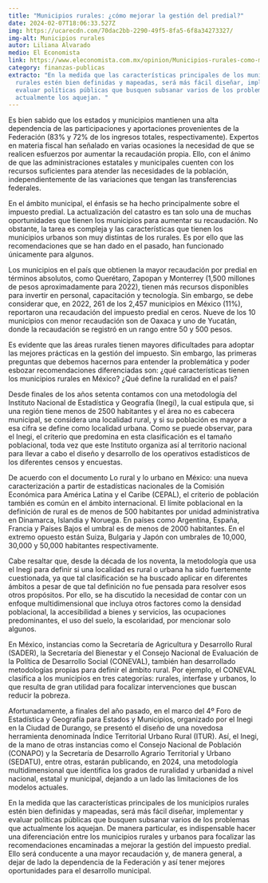 ```yaml
---
title: "Municipios rurales: ¿cómo mejorar la gestión del predial?"
date: 2024-02-07T18:06:33.527Z
img: https://ucarecdn.com/70dac2bb-2290-49f5-8fa5-6f8a34273327/
img-alt: Municipios rurales
autor: Liliana Alvarado
medio: El Economista
link: https://www.eleconomista.com.mx/opinion/Municipios-rurales-como-mejorar-la-gestion-del-predial-20240201-0110.html
category: finanzas-publicas
extracto: "En la medida que las características principales de los municipios
  rurales estén bien definidas y mapeadas, será más fácil diseñar, implementar y
  evaluar políticas públicas que busquen subsanar varios de los problemas que
  actualmente los aquejan. "
---
```

Es bien sabido que los estados y municipios mantienen una alta dependencia de las participaciones y aportaciones provenientes de la Federación (83% y 72% de los ingresos totales, respectivamente). Expertos en materia fiscal han señalado en varias ocasiones la necesidad de que se realicen esfuerzos por aumentar la recaudación propia. Ello, con el ánimo de que las administraciones estatales y municipales cuenten con los recursos suficientes para atender las necesidades de la población, independientemente de las variaciones que tengan las transferencias federales.

En el ámbito municipal, el énfasis se ha hecho principalmente sobre el impuesto predial. La actualización del catastro es tan solo una de muchas oportunidades que tienen los municipios para aumentar su recaudación. No obstante, la tarea es compleja y las características que tienen los municipios urbanos son muy distintas de los rurales. Es por ello que las recomendaciones que se han dado en el pasado, han funcionado únicamente para algunos.

Los municipios en el país que obtienen la mayor recaudación por predial en términos absolutos, como Querétaro, Zapopan y Monterrey (1,500 millones de pesos aproximadamente para 2022), tienen más recursos disponibles para invertir en personal, capacitación y tecnología. Sin embargo, se debe considerar que, en 2022, 261 de los 2,457 municipios en México (11%), reportaron una recaudación del impuesto predial en ceros. Nueve de los 10 municipios con menor recaudación son de Oaxaca y uno de Yucatán, donde la recaudación se registró en un rango entre 50 y 500 pesos.

Es evidente que las áreas rurales tienen mayores dificultades para adoptar las mejores prácticas en la gestión del impuesto. Sin embargo, las primeras preguntas que debemos hacernos para entender la problemática y poder esbozar recomendaciones diferenciadas son: ¿qué características tienen los municipios rurales en México? ¿Qué define la ruralidad en el país?

Desde finales de los años setenta contamos con una metodología del Instituto Nacional de Estadística y Geografía (Inegi), la cual estipula que, si una región tiene menos de 2500 habitantes y el área no es cabecera municipal, se considera una localidad rural, y si su población es mayor a esa cifra se define como localidad urbana. Como se puede observar, para el Inegi, el criterio que predomina en esta clasificación es el tamaño poblacional, toda vez que este Instituto organiza así al territorio nacional para llevar a cabo el diseño y desarrollo de los operativos estadísticos de los diferentes censos y encuestas.

De acuerdo con el documento Lo rural y lo urbano en México: una nueva caracterización a partir de estadísticas nacionales de la Comisión Económica para América Latina y el Caribe (CEPAL), el criterio de población también es común en el ámbito internacional. El límite poblacional en la definición de rural es de menos de 500 habitantes por unidad administrativa en Dinamarca, Islandia y Noruega. En países como Argentina, España, Francia y Países Bajos el umbral es de menos de 2000 habitantes. En el extremo opuesto están Suiza, Bulgaria y Japón con umbrales de 10,000, 30,000 y 50,000 habitantes respectivamente.

Cabe resaltar que, desde la década de los noventa, la metodología que usa el Inegi para definir si una localidad es rural o urbana ha sido fuertemente cuestionada, ya que tal clasificación se ha buscado aplicar en diferentes ámbitos a pesar de que tal definición no fue pensada para resolver esos otros propósitos. Por ello, se ha discutido la necesidad de contar con un enfoque multidimensional que incluya otros factores como la densidad poblacional, la accesibilidad a bienes y servicios, las ocupaciones predominantes, el uso del suelo, la escolaridad, por mencionar solo algunos.

En México, instancias como la Secretaría de Agricultura y Desarrollo Rural (SADER), la Secretaría del Bienestar y el Consejo Nacional de Evaluación de la Política de Desarrollo Social (CONEVAL), también han desarrollado metodologías propias para definir el ámbito rural. Por ejemplo, el CONEVAL clasifica a los municipios en tres categorías: rurales, interfase y urbanos, lo que resulta de gran utilidad para focalizar intervenciones que buscan reducir la pobreza.

Afortunadamente, a finales del año pasado, en el marco del 4º Foro de Estadística y Geografía para Estados y Municipios, organizado por el Inegi en la Ciudad de Durango, se presentó el diseño de una novedosa herramienta denominada Índice Territorial Urbano Rural (ITUR). Así, el Inegi, de la mano de otras instancias como el Consejo Nacional de Población (CONAPO) y la Secretaría de Desarrollo Agrario Territorial y Urbano (SEDATU), entre otras, estarán publicando, en 2024, una metodología multidimensional que identifica los grados de ruralidad y urbanidad a nivel nacional, estatal y municipal, dejando a un lado las limitaciones de los modelos actuales.

En la medida que las características principales de los municipios rurales estén bien definidas y mapeadas, será más fácil diseñar, implementar y evaluar políticas públicas que busquen subsanar varios de los problemas que actualmente los aquejan. De manera particular, es indispensable hacer una diferenciación entre los municipios rurales y urbanos para focalizar las recomendaciones encaminadas a mejorar la gestión del impuesto predial. Ello será conducente a una mayor recaudación y, de manera general, a dejar de lado la dependencia de la Federación y así tener mejores oportunidades para el desarrollo municipal.